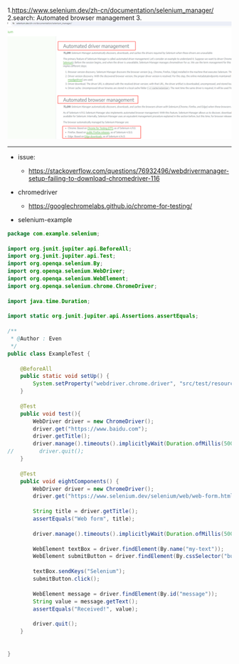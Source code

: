 



1.https://www.selenium.dev/zh-cn/documentation/selenium_manager/
2.search: Automated browser management
3.
![alt text](image.png)



---




- issue:
  -  https://stackoverflow.com/questions/76932496/webdrivermanager-setup-failing-to-download-chromedriver-116






- chromedriver
  - https://googlechromelabs.github.io/chrome-for-testing/
 
- selenium-example

```java
package com.example.selenium;

import org.junit.jupiter.api.BeforeAll;
import org.junit.jupiter.api.Test;
import org.openqa.selenium.By;
import org.openqa.selenium.WebDriver;
import org.openqa.selenium.WebElement;
import org.openqa.selenium.chrome.ChromeDriver;

import java.time.Duration;

import static org.junit.jupiter.api.Assertions.assertEquals;

/**
 * @Author : Even
 */
public class ExampleTest {

    @BeforeAll
    public static void setUp() {
        System.setProperty("webdriver.chrome.driver", "src/test/resources/driver/chromedriver.exe"); 
    }

    @Test
    public void test(){  
        WebDriver driver = new ChromeDriver();
        driver.get("https://www.baidu.com");
        driver.getTitle();
        driver.manage().timeouts().implicitlyWait(Duration.ofMillis(500));
//        driver.quit();
    }

    @Test
    public void eightComponents() {
        WebDriver driver = new ChromeDriver();
        driver.get("https://www.selenium.dev/selenium/web/web-form.html");

        String title = driver.getTitle();
        assertEquals("Web form", title);

        driver.manage().timeouts().implicitlyWait(Duration.ofMillis(500));

        WebElement textBox = driver.findElement(By.name("my-text"));
        WebElement submitButton = driver.findElement(By.cssSelector("button"));

        textBox.sendKeys("Selenium");
        submitButton.click();

        WebElement message = driver.findElement(By.id("message"));
        String value = message.getText();
        assertEquals("Received!", value);

        driver.quit();
    }


}

```
